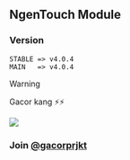 ## NgenTouch Module
### Version
```
STABLE => v4.0.4
MAIN   => v4.0.4
```

> [!WARNING]
> Gacor kang ⚡⚡

![](https://github.com/user-attachments/assets/8304245a-b996-4fb2-8d59-e755188c123a)


### Join [@gacorprjkt](https://t.me/gacorprjkt)
